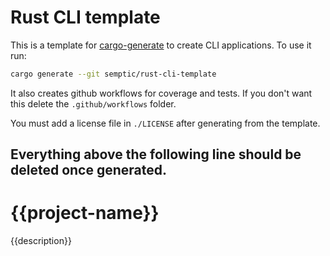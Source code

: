 # Rust CLI template

This is a template for [cargo-generate](https://github.com/cargo-generate/cargo-generate) to create CLI applications. To use it run:

```bash
cargo generate --git semptic/rust-cli-template
```

It also creates github workflows for coverage and tests. If you don't want this delete the `.github/workflows` folder.

You must add a license file in `./LICENSE` after generating from the template.

Everything above the following line should be deleted once generated.
---

<!-- 
If you want to attach some badges, comment them out. You need to adapt the parts in [[ ]])

[![Crates.io](https://img.shields.io/crates/v/{{project-name}}?label={{project-name}})](https://crates.io/crates/{{project-name}})
[![Crates.io](https://img.shields.io/crates/v/{{project-name}}-lib?label={{project-name}}-lib)](https://crates.io/crates/{{project-name}}-lib)
[![GitHub](https://img.shields.io/github/license/[[user]]/{{project-name}})](https://github.com/[[user]]/{{project-name}}/blob/main/LICENSE)
![test](https://github.com/[[user]]/{{project-name}}/workflows/test/badge.svg)

-->

# {{project-name}}

{{description}}